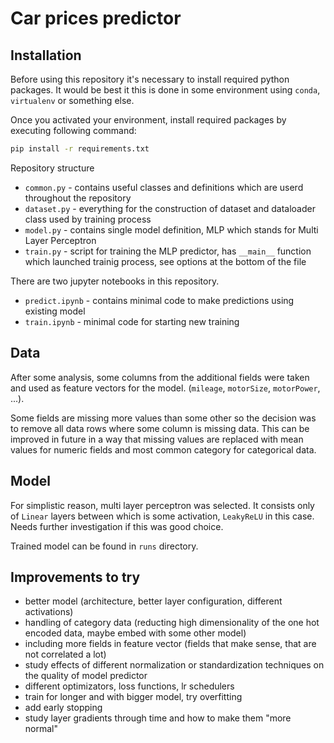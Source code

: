 # Car prices predictor

## Installation

Before using this repository it's necessary to install required python packages. It would be best it this is done in some environment using `conda`, `virtualenv` or something else.

Once you activated your environment, install required packages by executing following command:

```bash
pip install -r requirements.txt
```

Repository structure

- `common.py` - contains useful classes and definitions which are userd throughout the repository
- `dataset.py` - everything for the construction of dataset and dataloader class used by training process
- `model.py` - contains single model definition, MLP which stands for Multi Layer Perceptron
- `train.py` - script for training the MLP predictor, has `__main__` function which launched trainig process, see options at the bottom of the file

There are two jupyter notebooks in this repository.

- `predict.ipynb` - contains minimal code to make predictions using existing model
- `train.ipynb` - minimal code for starting new training

## Data

After some analysis, some columns from the additional fields were taken and used as feature vectors for the model. (`mileage`, `motorSize`, `motorPower`, ...).

Some fields are missing more values than some other so the decision was to remove all data rows where some column is missing data. This can be improved in future in a way that missing values are replaced with mean values for numeric fields and most common category for categorical data.

## Model

For simplistic reason, multi layer perceptron was selected. It consists only of `Linear` layers between which is some activation, `LeakyReLU` in this case. Needs further investigation if this was good choice.

Trained model can be found in `runs` directory.

## Improvements to try

- better model (architecture, better layer configuration, different activations)
- handling of category data (reducting high dimensionality of the one hot encoded data, maybe embed with some other model)
- including more fields in feature vector (fields that make sense, that are not correlated a lot)
- study effects of different normalization or standardization techniques on the quality of model predictor
- different optimizators, loss functions, lr schedulers
- train for longer and with bigger model, try overfitting
- add early stopping
- study layer gradients through time and how to make them "more normal"
